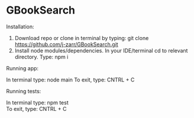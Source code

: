 # GBookSearch

Installation:
  1. Download repo or clone in terminal by typing: git clone https://github.com/j-zarr/GBookSearch.git <optional argument to clone to a new directory name>
  2. Install node modules/dependencies. In your IDE/terminal cd to relevant directory. Type: npm i


Running app:
  
  In terminal type: node main
  To exit, type: CNTRL + C
  

Running tests:
  
  In terminal type: npm test  
  To exit, type: CNTRL + C
